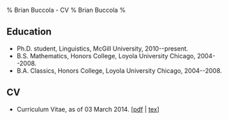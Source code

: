 % Brian Buccola - CV
% Brian Buccola
%

Education
---------

- Ph.D. student, Linguistics, McGill University, 2010--present.
- B.S. Mathematics, Honors College, Loyola University Chicago, 2004--2008.
- B.A. Classics, Honors College, Loyola University Chicago, 2004--2008.

CV
---

- Curriculum Vitae, as of 03 March 2014. [[pdf][cv-pdf] | [tex][cv-tex]]

[cv-pdf]:
    files/buccola-cv.pdf
    "Brian's CV"
[cv-tex]:
    https://github.com/brianbuccola/cv/raw/master/buccola-cv.tex
    "Brian's CV (source)"
